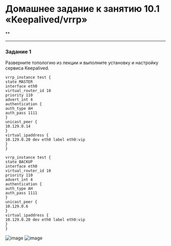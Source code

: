 # Домашнее задание к занятию 10.1 «Keepalived/vrrp»
**

---

### Задание 1

Разверните топологию из лекции и выполните установку и настройку сервиса Keepalived. 
```
vrrp_instance test {
state MASTER
interface eth0
virtual_router_id 10
priority 110
advert_int 4
authentication {
auth_type AH
auth_pass 1111
}
unicast_peer {
10.129.0.14
}
virtual_ipaddress {
10.129.0.20 dev eth0 label eth0:vip
}
}
```

```
vrrp_instance test {
state BACKUP
interface eth0 
virtual_router_id 10
priority 110
advert_int 4
authentication {
auth_type AH
auth_pass 1111
}
unicast_peer {
10.129.0.6
}
virtual_ipaddress {
10.129.0.20 dev eth0 label eth0:vip
}
}
```

![image](https://github.com/CapStef/9-01-hw/assets/127747855/3f52bdeb-a88e-41c6-a2ad-5ec3846ea63d)
![image](https://github.com/CapStef/9-01-hw/assets/127747855/b051a18c-f7f0-4189-a350-564ea3841ca3)




